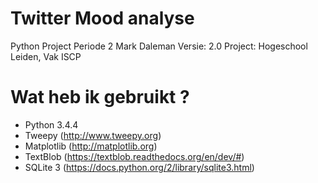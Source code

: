# Twitter Mood analyse
Python Project Periode 2 Mark Daleman
Versie: 2.0
Project: Hogeschool Leiden, Vak ISCP

# Wat heb ik gebruikt ?
- Python 3.4.4
- Tweepy (http://www.tweepy.org)
- Matplotlib (http://matplotlib.org)
- TextBlob (https://textblob.readthedocs.org/en/dev/#)
- SQLite 3 (https://docs.python.org/2/library/sqlite3.html) 